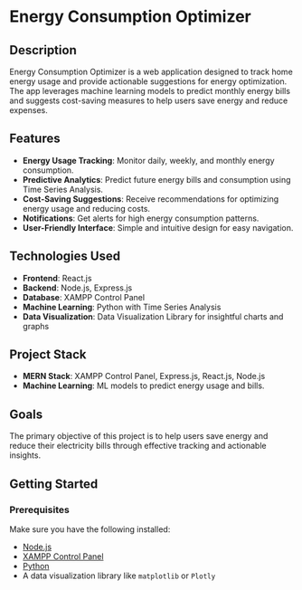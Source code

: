 # Energy Consumption Optimizer

## Description
Energy Consumption Optimizer is a web application designed to track home energy usage and provide actionable suggestions for energy optimization. The app leverages machine learning models to predict monthly energy bills and suggests cost-saving measures to help users save energy and reduce expenses.

## Features
- **Energy Usage Tracking**: Monitor daily, weekly, and monthly energy consumption.
- **Predictive Analytics**: Predict future energy bills and consumption using Time Series Analysis.
- **Cost-Saving Suggestions**: Receive recommendations for optimizing energy usage and reducing costs.
- **Notifications**: Get alerts for high energy consumption patterns.
- **User-Friendly Interface**: Simple and intuitive design for easy navigation.

## Technologies Used
- **Frontend**: React.js
- **Backend**: Node.js, Express.js
- **Database**: XAMPP Control Panel
- **Machine Learning**: Python with Time Series Analysis
- **Data Visualization**: Data Visualization Library for insightful charts and graphs

## Project Stack
- **MERN Stack**: XAMPP Control Panel, Express.js, React.js, Node.js
- **Machine Learning**: ML models to predict energy usage and bills.

## Goals
The primary objective of this project is to help users save energy and reduce their electricity bills through effective tracking and actionable insights.

## Getting Started
### Prerequisites
Make sure you have the following installed:
- [Node.js](https://nodejs.org/)
- [XAMPP Control Panel](https://www.apachefriends.org/)
- [Python](https://www.python.org/)
- A data visualization library like `matplotlib` or `Plotly`


